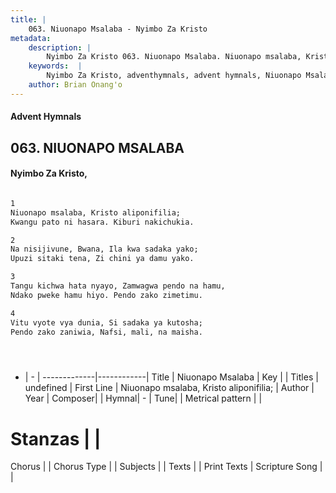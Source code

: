 ```yaml
---
title: |
    063. Niuonapo Msalaba - Nyimbo Za Kristo
metadata:
    description: |
        Nyimbo Za Kristo 063. Niuonapo Msalaba. Niuonapo msalaba, Kristo aliponifilia; Kwangu pato ni hasara. Kiburi nakichukia.  
    keywords:  |
        Nyimbo Za Kristo, adventhymnals, advent hymnals, Niuonapo Msalaba, Niuonapo msalaba, Kristo aliponifilia;. 
    author: Brian Onang'o
---
```


#### Advent Hymnals
## 063. NIUONAPO MSALABA
####  Nyimbo Za Kristo,

```txt

1
Niuonapo msalaba, Kristo aliponifilia;
Kwangu pato ni hasara. Kiburi nakichukia.

2
Na nisijivune, Bwana, Ila kwa sadaka yako;
Upuzi sitaki tena, Zi chini ya damu yako.

3
Tangu kichwa hata nyayo, Zamwagwa pendo na hamu,
Ndako pweke hamu hiyo. Pendo zako zimetimu.

4
Vitu vyote vya dunia, Si sadaka ya kutosha;
Pendo zako zaniwia, Nafsi, mali, na maisha.





```

- |   -  |
-------------|------------|
Title | Niuonapo Msalaba |
Key |  |
Titles | undefined |
First Line | Niuonapo msalaba, Kristo aliponifilia; |
Author | 
Year | 
Composer| |
Hymnal|  - |
Tune|  |
Metrical pattern | |
# Stanzas |  |
Chorus |  |
Chorus Type |  |
Subjects | |
Texts |  |
Print Texts | 
Scripture Song |  |
    
